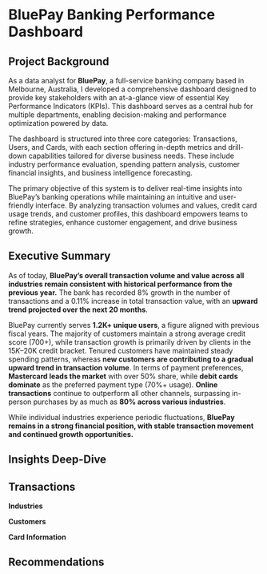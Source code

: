 # BluePay Banking Performance Dashboard
## Project Background
  As a data analyst for **BluePay**, a full-service banking company based in Melbourne, Australia, I developed a comprehensive dashboard designed to provide key stakeholders with an at-a-glance view of essential Key Performance Indicators (KPIs). This dashboard serves as a central hub for multiple departments, enabling decision-making and performance optimization powered by data.

  The dashboard is structured into three core categories: Transactions, Users, and Cards, with each section offering in-depth metrics and drill-down capabilities tailored for diverse business needs. These include industry performance evaluation, spending pattern analysis, customer financial insights, and business intelligence forecasting.

  The primary objective of this system is to deliver real-time insights into BluePay’s banking operations while maintaining an intuitive and user-friendly interface. By analyzing transaction volumes and values, credit card usage trends, and customer profiles, this dashboard empowers teams to refine strategies, enhance customer engagement, and drive business growth.

## Executive Summary
  As of today, **BluePay’s overall transaction volume and value across all industries remain consistent with historical performance from the previous year.** The bank has recorded 8% growth in the number of transactions and a 0.11% increase in total transaction value, with an **upward trend projected over the next 20 months**.

  BluePay currently serves **1.2K+ unique users**, a figure aligned with previous fiscal years. The majority of customers maintain a strong average credit score (700+), while transaction growth is primarily driven by clients in the $15K–$20K credit bracket. Tenured customers have maintained steady spending patterns, whereas **new customers are contributing to a gradual upward trend in transaction volume**. In terms of payment preferences, **Mastercard leads the market** with over 50% share, while **debit cards dominate** as the preferred payment type (70%+ usage). **Online transactions** continue to outperform all other channels, surpassing in-person purchases by as much as **80% across various industries**. 
  
  While individual industries experience periodic fluctuations, **BluePay remains in a strong financial position, with stable transaction movement and continued growth opportunities.**

## Insights Deep-Dive
**Transactions**
- 

**Industries**

**Customers**

**Card Information**

## Recommendations

